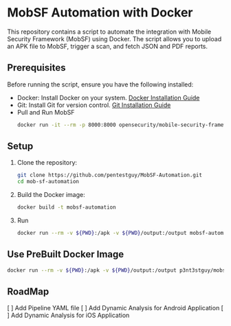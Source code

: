 # MobSF Automation with Docker

This repository contains a script to automate the integration with Mobile Security Framework (MobSF) using Docker. The script allows you to upload an APK file to MobSF, trigger a scan, and fetch JSON and PDF reports.

## Prerequisites

Before running the script, ensure you have the following installed:

- Docker: Install Docker on your system. [Docker Installation Guide](https://docs.docker.com/get-docker/)
- Git: Install Git for version control. [Git Installation Guide](https://git-scm.com/book/en/v2/Getting-Started-Installing-Git)
- Pull and Run MobSF
  ```bash
  docker run -it --rm -p 8000:8000 opensecurity/mobile-security-framework-mobsf:latest
  ```

## Setup

1. Clone the repository:

   ```bash
   git clone https://github.com/pentestguy/MobSF-Automation.git
   cd mob-sf-automation

   ```

2. Build the Docker image:

   ```bash
   docker build -t mobsf-automation

   ```

3. Run
   ```bash
   docker run --rm -v ${PWD}:/apk -v ${PWD}/output:/output mobsf-automation /apk/your_app.apk --api-key YOUR_API_KEY --api-url YOUR_API_URL
   ```

## Use PreBuilt Docker Image

```bash
docker run --rm -v ${PWD}:/apk -v ${PWD}/output:/output p3nt3stguy/mobsf-automation:latest /apk/your_app.apk --api-key YOUR_API_KEY --api-url YOUR_API_URL
```

## RoadMap

 [ ] Add Pipeline YAML file
 [ ] Add Dynamic Analysis for Android Application
 [ ] Add Dynamic Analysis for iOS Application
